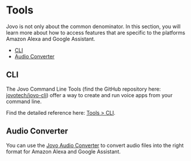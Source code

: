 # Tools

Jovo is not only about the common denominator. In this section, you will learn more about how to access features that are specific to the platforms Amazon Alexa and Google Assistant.

* [CLI](#cli)
* [Audio Converter](#audio-converter)

## CLI

The Jovo Command Line Tools (find the GitHub repository here: [jovotech/jovo-cli](https://github.com/jovotech/jovo-cli)) offer a way to create and run voice apps from your command line.

Find the detailed reference here: [Tools > CLI](/cli).

## Audio Converter

You can use the [Jovo Audio Converter](https://www.jovo.tech/audio-converter) to convert audio files into the right format for Amazon Alexa and Google Assistant.